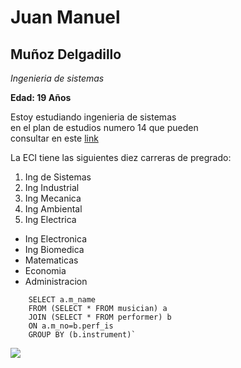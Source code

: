 # Juan Manuel
## Muñoz Delgadillo
*Ingenieria de sistemas*

**Edad: 19 Años**

Estoy estudiando ingenieria de sistemas\
en el plan de estudios numero 14 que pueden\
consultar en este [link](https://www.escuelaing.edu.co/escuela/planesEstudio/sistemas.html)

La ECI tiene las siguientes diez carreras de pregrado:
1. Ing de Sistemas
2. Ing Industrial
3. Ing Mecanica
4. Ing Ambiental
5. Ing Electrica
* Ing Electronica
* Ing Biomedica
* Matematicas
* Economia
* Administracion
```
    SELECT a.m_name
    FROM (SELECT * FROM musician) a
    JOIN (SELECT * FROM performer) b
    ON a.m_no=b.perf_is
    GROUP BY (b.instrument)`
```
![](https://commonmark.org/help/images/favicon.png)
